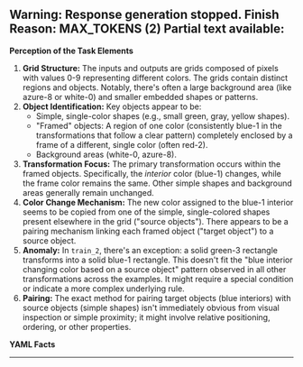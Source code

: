 Warning: Response generation stopped. Finish Reason: MAX_TOKENS (2)
Partial text available:
---
**Perception of the Task Elements**

1.  **Grid Structure:** The inputs and outputs are grids composed of pixels with values 0-9 representing different colors. The grids contain distinct regions and objects. Notably, there's often a large background area (like azure-8 or white-0) and smaller embedded shapes or patterns.
2.  **Object Identification:** Key objects appear to be:
    *   Simple, single-color shapes (e.g., small green, gray, yellow shapes).
    *   "Framed" objects: A region of one color (consistently blue-1 in the transformations that follow a clear pattern) completely enclosed by a frame of a different, single color (often red-2).
    *   Background areas (white-0, azure-8).
3.  **Transformation Focus:** The primary transformation occurs within the framed objects. Specifically, the *interior* color (blue-1) changes, while the frame color remains the same. Other simple shapes and background areas generally remain unchanged.
4.  **Color Change Mechanism:** The new color assigned to the blue-1 interior seems to be copied from one of the simple, single-colored shapes present elsewhere in the grid ("source objects"). There appears to be a pairing mechanism linking each framed object ("target object") to a source object.
5.  **Anomaly:** In `train_2`, there's an exception: a solid green-3 rectangle transforms into a solid blue-1 rectangle. This doesn't fit the "blue interior changing color based on a source object" pattern observed in all other transformations across the examples. It might require a special condition or indicate a more complex underlying rule.
6.  **Pairing:** The exact method for pairing target objects (blue interiors) with source objects (simple shapes) isn't immediately obvious from visual inspection or simple proximity; it might involve relative positioning, ordering, or other properties.

**YAML Facts**


---
